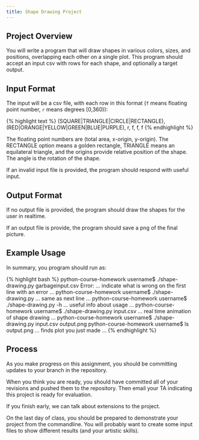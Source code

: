 ```yaml
---
title: Shape Drawing Project
---
```


## Project Overview

You will write a program that will draw shapes in various colors, sizes, and positions,
overlapping each other on a single plot.  This program should accept an
input csv with rows for each shape, and optionally a target output.

## Input Format

The input will be a csv file, with each row in this format (`f` means floating point number,
`r` means degrees [0,360)):

{% highlight text %}
(SQUARE|TRIANGLE|CIRCLE|RECTANGLE), (RED|ORANGE|YELLOW|GREEN|BLUE|PURPLE), r, f, f, f
{% endhighlight %}

The floating point numbers are (total area, x-origin, y-origin).  The RECTANGLE option means a golden rectangle, TRIANGLE means an equilateral triangle, and the origins provide relative position of the shape.  The angle is the rotation of the shape.

If an invalid input file is provided, the program should respond with useful input.

## Output Format

If no output file is provided, the program should draw the shapes for the user in realtime.

If an output file is provide, the program should save a png of the final picture.

## Example Usage

In summary, you program should run as:

{% highlight bash %}
python-course-homework username$ ./shape-drawing.py garbageinput.csv
Error: ... indicate what is wrong on the first line with an error ...
python-course-homework username$ ./shape-drawing.py
... same as next line ...
python-course-homework username$ ./shape-drawing.py -h
... useful info about usage ...
python-course-homework username$ ./shape-drawing.py input.csv
... real time animation of shape drawing ...
python-course-homework username$ ./shape-drawing.py input.csv output.png
python-course-homework username$ ls output.png
... finds plot you just made ...
{% endhighlight %}

## Process

As you make progress on this assignment, you should be committing updates to your
branch in the repository.

When you think you are ready, you should have committed all of your revisions and pushed
them to the repository.  Then email your TA indicating this project is ready for evaluation.

If you finish early, we can talk about extensions to the project.

On the last day of class, you should be prepared to demonstrate your project from the commandline.  You will probably want to create some input files to show different results (and your artistic skills).
